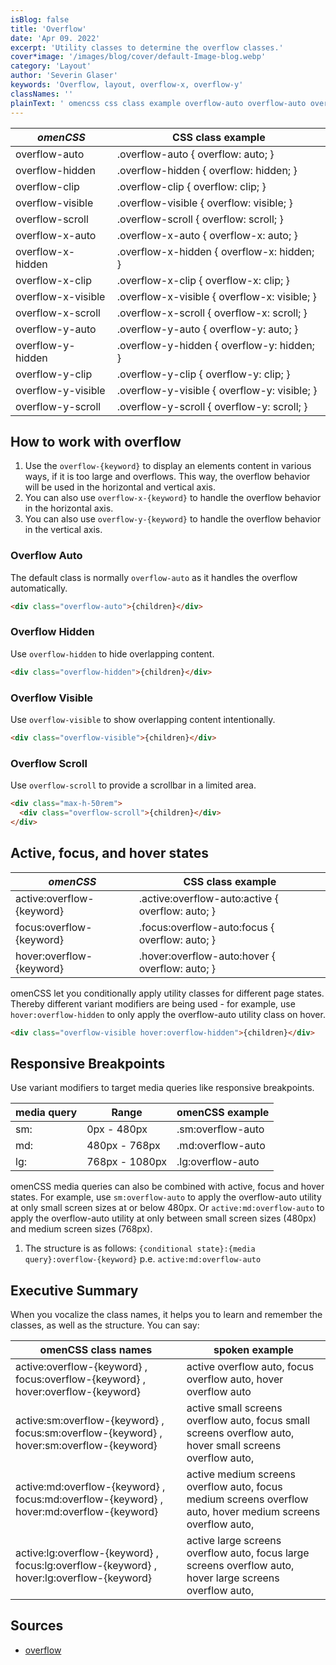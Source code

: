 ```yaml
---
isBlog: false
title: 'Overflow'
date: 'Apr 09. 2022'
excerpt: 'Utility classes to determine the overflow classes.'
cover*image: '/images/blog/cover/default-Image-blog.webp'
category: 'Layout'
author: 'Severin Glaser'
keywords: 'Overflow, layout, overflow-x, overflow-y'
classNames: ''
plainText: ' omencss css class example overflow-auto overflow-auto overflow: auto; overflow-hidden overflow-hidden overflow: hidden; overflow-clip overflow-clip overflow: clip; overflow-visible overflow-visible overflow: visible; overflow-scroll overflow-scroll overflow: scroll; overflow-x-auto overflow-x-auto overflow-x: auto; overflow-x-hidden overflow-x-hidden overflow-x: hidden; overflow-x-clip overflow-x-clip overflow-x: clip; overflow-x-visible overflow-x-visible overflow-x: visible; overflow-x-scroll overflow-x-scroll overflow-x: scroll; overflow-y-auto overflow-y-auto overflow-y: auto; overflow-y-hidden overflow-y-hidden overflow-y: hidden; overflow-y-clip overflow-y-clip overflow-y: clip; overflow-y-visible overflow-y-visible overflow-y: visible; overflow-y-scroll overflow-y-scroll overflow-y: scroll; how to work with overflow 1 use the `overflow keyword ` to display an elements content in various ways if it is too large and overflows this way the overflow behavior will be used in the horizontal and vertical axis 2 you can also use `overflow-x keyword ` to handle the overflow behavior in the horizontal axis 3 you can also use `overflow-y keyword ` to handle the overflow behavior in the vertical axis overflow auto the default class is normally `overflow-auto` as it handles the overflow automatically  overflow hidden use `overflow-hidden` to hide overlapping content  overflow visible use `overflow-visible` to show overlapping content intentionally  overflow scroll use `overflow-scroll` to provide a scrollbar in a limited area  active focus and hover states omencss css class example active:overflow keyword active :overflow-auto:active overflow: auto; focus:overflow keyword focus :overflow-auto:focus overflow: auto; hover:overflow keyword hover :overflow-auto:hover overflow: auto; omencss let you conditionally apply utility classes for different page states thereby different variant modifiers are being used for example use `hover:overflow-hidden` to only apply the overflow-auto utility class on hover  responsive breakpoints use variant modifiers to target media queries like responsive breakpoints media query range omencss example sm: 0px 480px sm:overflow-auto md: 480px 768px md:overflow-auto lg: 768px 1080px lg:overflow-auto omencss media queries can also be combined with active focus and hover states for example use `sm:overflow-auto` to apply the overflow-auto utility at only small screen sizes at or below 480px or `active:md:overflow-auto` to apply the overflow-auto utility at only between small screen sizes 480px and medium screen sizes 768px 1 the structure is as follows: ` conditional state : media query :overflow keyword ` p e `active:md:overflow-auto` executive summary when you vocalize the class names it helps you to learn and remember the classes as well as the structure you can say: omencss class names spoken example active:overflow keyword focus:overflow keyword hover:overflow keyword active overflow auto focus overflow auto hover overflow auto active:sm:overflow keyword focus:sm:overflow keyword hover:sm:overflow keyword active small screens overflow auto focus small screens overflow auto hover small screens overflow auto active:md:overflow keyword focus:md:overflow keyword hover:md:overflow keyword active medium screens overflow auto focus medium screens overflow auto hover medium screens overflow auto active:lg:overflow keyword focus:lg:overflow keyword hover:lg:overflow keyword active large screens overflow auto focus large screens overflow auto hover large screens overflow auto sources overflow https: developer mozilla org en-us docs web css overflow '
---
```


| _omenCSS_          | CSS class example                            |
| ------------------ | -------------------------------------------- |
| overflow-auto      | .overflow-auto { overflow: auto; }           |
| overflow-hidden    | .overflow-hidden { overflow: hidden; }       |
| overflow-clip      | .overflow-clip { overflow: clip; }           |
| overflow-visible   | .overflow-visible { overflow: visible; }     |
| overflow-scroll    | .overflow-scroll { overflow: scroll; }       |
| overflow-x-auto    | .overflow-x-auto { overflow-x: auto; }       |
| overflow-x-hidden  | .overflow-x-hidden { overflow-x: hidden; }   |
| overflow-x-clip    | .overflow-x-clip { overflow-x: clip; }       |
| overflow-x-visible | .overflow-x-visible { overflow-x: visible; } |
| overflow-x-scroll  | .overflow-x-scroll { overflow-x: scroll; }   |
| overflow-y-auto    | .overflow-y-auto { overflow-y: auto; }       |
| overflow-y-hidden  | .overflow-y-hidden { overflow-y: hidden; }   |
| overflow-y-clip    | .overflow-y-clip { overflow-y: clip; }       |
| overflow-y-visible | .overflow-y-visible { overflow-y: visible; } |
| overflow-y-scroll  | .overflow-y-scroll { overflow-y: scroll; }   |

## How to work with overflow

1. Use the `overflow-{keyword}` to display an elements content in various ways, if it is too large and overflows. This way, the overflow behavior will be used in the horizontal and vertical axis.
2. You can also use `overflow-x-{keyword}` to handle the overflow behavior in the horizontal axis.
3. You can also use `overflow-y-{keyword}` to handle the overflow behavior in the vertical axis.

### Overflow Auto

The default class is normally `overflow-auto` as it handles the overflow automatically.

```html
<div class="overflow-auto">{children}</div>
```

### Overflow Hidden

Use `overflow-hidden` to hide overlapping content.

```html
<div class="overflow-hidden">{children}</div>
```

### Overflow Visible

Use `overflow-visible` to show overlapping content intentionally.

```html
<div class="overflow-visible">{children}</div>
```

### Overflow Scroll

Use `overflow-scroll` to provide a scrollbar in a limited area.

```html
<div class="max-h-50rem">
  <div class="overflow-scroll">{children}</div>
</div>
```

## Active, focus, and hover states

| _omenCSS_                 | CSS class example                                 |
| ------------------------- | ------------------------------------------------- |
| active:overflow-{keyword} | .active\:overflow-auto:active { overflow: auto; } |
| focus:overflow-{keyword}  | .focus\:overflow-auto:focus { overflow: auto; }   |
| hover:overflow-{keyword}  | .hover\:overflow-auto:hover { overflow: auto; }   |

omenCSS let you conditionally apply utility classes for different page states. Thereby different variant modifiers are being used - for example, use `hover:overflow-hidden` to only apply the overflow-auto utility class on hover.

```html
<div class="overflow-visible hover:overflow-hidden">{children}</div>
```

## Responsive Breakpoints

Use variant modifiers to target media queries like responsive breakpoints.

| media query | Range          | omenCSS example   |
| ----------- | -------------- | ----------------- |
| sm:         | 0px - 480px    | .sm:overflow-auto |
| md:         | 480px - 768px  | .md:overflow-auto |
| lg:         | 768px - 1080px | .lg:overflow-auto |

omenCSS media queries can also be combined with active, focus and hover states. For example, use `sm:overflow-auto` to apply the overflow-auto utility at only small screen sizes at or below 480px. Or `active:md:overflow-auto` to apply the overflow-auto utility at only between small screen sizes (480px) and medium screen sizes (768px).

1. The structure is as follows: `{conditional state}:{media query}:overflow-{keyword}` p.e. `active:md:overflow-auto`

## Executive Summary

When you vocalize the class names, it helps you to learn and remember the classes, as well as the structure. You can say:

| omenCSS class names                                                                      | spoken example                                                                                               |
| ---------------------------------------------------------------------------------------- | ------------------------------------------------------------------------------------------------------------ |
| active:overflow-{keyword} , focus:overflow-{keyword} , hover:overflow-{keyword}          | active overflow auto, focus overflow auto, hover overflow auto                                               |
| active:sm:overflow-{keyword} , focus:sm:overflow-{keyword} , hover:sm:overflow-{keyword} | active small screens overflow auto, focus small screens overflow auto, hover small screens overflow auto,    |
| active:md:overflow-{keyword} , focus:md:overflow-{keyword} , hover:md:overflow-{keyword} | active medium screens overflow auto, focus medium screens overflow auto, hover medium screens overflow auto, |
| active:lg:overflow-{keyword} , focus:lg:overflow-{keyword} , hover:lg:overflow-{keyword} | active large screens overflow auto, focus large screens overflow auto, hover large screens overflow auto,    |

## Sources

- [overflow](https://developer.mozilla.org/en-US/docs/Web/CSS/overflow)
